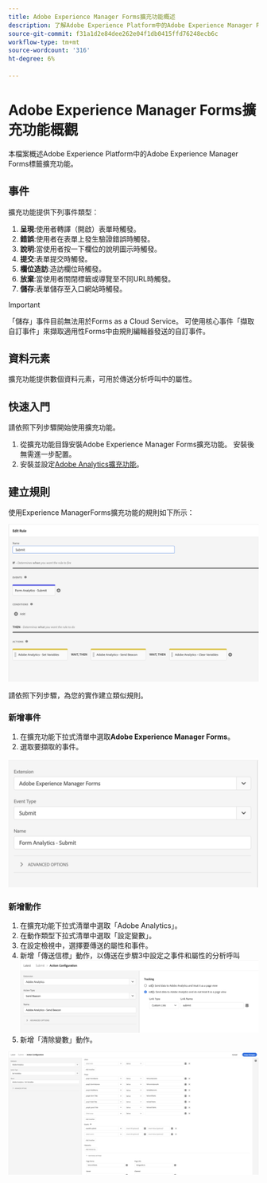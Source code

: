 ```yaml
---
title: Adobe Experience Manager Forms擴充功能概述
description: 了解Adobe Experience Platform中的Adobe Experience Manager Forms標籤擴充功能。
source-git-commit: f31a1d2e84dee262e04f1db0415ffd76248ecb6c
workflow-type: tm+mt
source-wordcount: '316'
ht-degree: 6%

---
```


# Adobe Experience Manager Forms擴充功能概觀

本檔案概述Adobe Experience Platform中的Adobe Experience Manager Forms標籤擴充功能。

## 事件

擴充功能提供下列事件類型：

1. **呈現**:使用者轉譯（開啟）表單時觸發。
1. **錯誤**:使用者在表單上發生驗證錯誤時觸發。
1. **說明**:當使用者按一下欄位的說明圖示時觸發。
1. **提交**:表單提交時觸發。
1. **欄位造訪**:造訪欄位時觸發。
1. **放棄**:當使用者關閉標籤或導覽至不同URL時觸發。
1. **儲存**:表單儲存至入口網站時觸發。

>[!IMPORTANT]
>
>「儲存」事件目前無法用於Forms as a Cloud Service。 可使用核心事件「擷取自訂事件」來擷取適用性Forms中由規則編輯器發送的自訂事件。

## 資料元素

擴充功能提供數個資料元素，可用於傳送分析呼叫中的屬性。

## 快速入門

請依照下列步驟開始使用擴充功能。

1. 從擴充功能目錄安裝Adobe Experience Manager Forms擴充功能。 安裝後無需進一步配置。
2. 安裝並設定[Adobe Analytics擴充功能](../analytics/overview.md#Configure-the-Adobe-Analytics-extension)。

## 建立規則

使用Experience ManagerForms擴充功能的規則如下所示：

![動作設定](./images/rule.png)

請依照下列步驟，為您的實作建立類似規則。

### 新增事件

1. 在擴充功能下拉式清單中選取&#x200B;**Adobe Experience Manager Forms**。
2. 選取要擷取的事件。

![動作設定](./images/AEM-forms-event.png)

### 新增動作

1. 在擴充功能下拉式清單中選取「Adobe Analytics」。
2. 在動作類型下拉式清單中選取「設定變數」。
3. 在設定檢視中，選擇要傳送的屬性和事件。
4. 新增「傳送信標」動作，以傳送在步驟3中設定之事件和屬性的分析呼叫
   ![動作設定](./images/AEM-forms-sendBeacon.png)
5. 新增「清除變數」動作。

![動作設定](./images/AEM-forms-action.png)